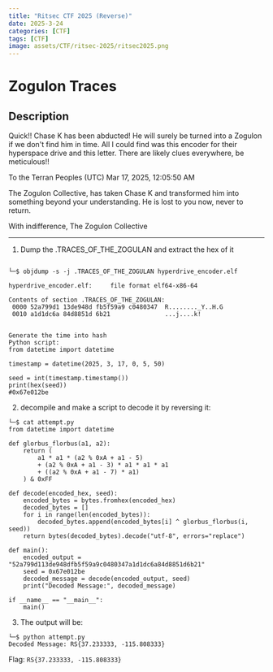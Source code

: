 ```yaml
---
title: "Ritsec CTF 2025 (Reverse)"
date: 2025-3-24
categories: [CTF]
tags: [CTF]
image: assets/CTF/ritsec-2025/ritsec2025.png
---
```


# Zogulon Traces

## Description
Quick!! Chase K has been abducted! He will surely be turned into a Zogulon if we don't find him in time. All I could find was this encoder for their hyperspace drive and this letter. There are likely clues everywhere, be meticulous!!

To the Terran Peoples
(UTC) Mar 17, 2025, 12:05:50 AM

The Zogulon Collective, has taken Chase K and transformed him into something beyond your understanding. He is lost to you now, never to return.

With indifference,
The Zogulon Collective


---


1. Dump the .TRACES_OF_THE_ZOGULAN and extract the hex of it

```

└─$ objdump -s -j .TRACES_OF_THE_ZOGULAN hyperdrive_encoder.elf

hyperdrive_encoder.elf:     file format elf64-x86-64

Contents of section .TRACES_OF_THE_ZOGULAN:
 0000 52a799d1 13de948d fb5f59a9 c0480347  R........_Y..H.G
 0010 a1d1dc6a 84d8851d 6b21               ...j....k!


Generate the time into hash
Python script:
from datetime import datetime

timestamp = datetime(2025, 3, 17, 0, 5, 50)

seed = int(timestamp.timestamp())
print(hex(seed))
#0x67e012be
```

2. decompile and make a script to decode it by reversing it:
```
└─$ cat attempt.py
from datetime import datetime

def glorbus_florbus(a1, a2):
    return (
        a1 * a1 * (a2 % 0xA + a1 - 5)
        + (a2 % 0xA + a1 - 3) * a1 * a1 * a1
        + ((a2 % 0xA + a1 - 7) * a1)
    ) & 0xFF

def decode(encoded_hex, seed):
    encoded_bytes = bytes.fromhex(encoded_hex)
    decoded_bytes = []
    for i in range(len(encoded_bytes)):
        decoded_bytes.append(encoded_bytes[i] ^ glorbus_florbus(i, seed))
    return bytes(decoded_bytes).decode("utf-8", errors="replace")

def main():
    encoded_output = "52a799d113de948dfb5f59a9c0480347a1d1dc6a84d8851d6b21"
    seed = 0x67e012be
    decoded_message = decode(encoded_output, seed)
    print("Decoded Message:", decoded_message)

if __name__ == "__main__":
    main()
```

3. The output will be:

```
└─$ python attempt.py
Decoded Message: RS{37.233333, -115.808333}
```

Flag: `RS{37.233333, -115.808333}`
